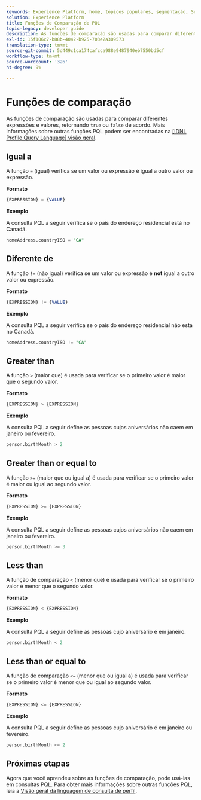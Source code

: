 ```yaml
---
keywords: Experience Platform, home, tópicos populares, segmentação, Segmentação, Serviço de segmentação, pql, PQL, Linguagem de consulta de perfil, funções de comparação, comparação;
solution: Experience Platform
title: Funções de Comparação de PQL
topic-legacy: developer guide
description: As funções de comparação são usadas para comparar diferentes expressões e valores, retornando "true" ou "false" de acordo.
exl-id: 15f106c7-b88b-4042-b925-703e2a309573
translation-type: tm+mt
source-git-commit: 5d449c1ca174cafcca988e9487940eb7550bd5cf
workflow-type: tm+mt
source-wordcount: '326'
ht-degree: 9%

---
```


# Funções de comparação

As funções de comparação são usadas para comparar diferentes expressões e valores, retornando `true` ou `false` de acordo. Mais informações sobre outras funções PQL podem ser encontradas na [[!DNL Profile Query Language] visão geral](./overview.md).

## Igual a

A função `=` (igual) verifica se um valor ou expressão é igual a outro valor ou expressão.

**Formato**

```sql
{EXPRESSION} = {VALUE}
```

**Exemplo**

A consulta PQL a seguir verifica se o país do endereço residencial está no Canadá.

```sql
homeAddress.countryISO = "CA"
```

## Diferente de

A função `!=` (não igual) verifica se um valor ou expressão é **not** igual a outro valor ou expressão.

**Formato**

```sql
{EXPRESSION} != {VALUE}
```

**Exemplo**

A consulta PQL a seguir verifica se o país do endereço residencial não está no Canadá.

```sql
homeAddress.countryISO != "CA"
```

## Greater than

A função `>` (maior que) é usada para verificar se o primeiro valor é maior que o segundo valor.

**Formato**

```sql
{EXPRESSION} > {EXPRESSION} 
```

**Exemplo**

A consulta PQL a seguir define as pessoas cujos aniversários não caem em janeiro ou fevereiro.

```sql
person.birthMonth > 2
```

## Greater than or equal to

A função `>=` (maior que ou igual a) é usada para verificar se o primeiro valor é maior ou igual ao segundo valor.

**Formato**

```sql
{EXPRESSION} >= {EXPRESSION} 
```

**Exemplo**

A consulta PQL a seguir define as pessoas cujos aniversários não caem em janeiro ou fevereiro.

```sql
person.birthMonth >= 3
```

## Less than

A função de comparação `<` (menor que) é usada para verificar se o primeiro valor é menor que o segundo valor.

**Formato**

```sql
{EXPRESSION} < {EXPRESSION} 
```

**Exemplo**

A consulta PQL a seguir define as pessoas cujo aniversário é em janeiro.

```sql
person.birthMonth < 2
```

## Less than or equal to

A função de comparação `<=` (menor que ou igual a) é usada para verificar se o primeiro valor é menor que ou igual ao segundo valor.

**Formato**

```sql
{EXPRESSION} <= {EXPRESSION} 
```

**Exemplo**

A consulta PQL a seguir define as pessoas cujo aniversário é em janeiro ou fevereiro.

```sql
person.birthMonth <= 2
```

## Próximas etapas

Agora que você aprendeu sobre as funções de comparação, pode usá-las em consultas PQL. Para obter mais informações sobre outras funções PQL, leia a [Visão geral da linguagem de consulta de perfil](./overview.md).

